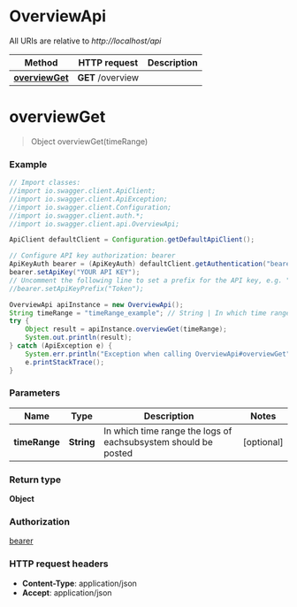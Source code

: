 # OverviewApi

All URIs are relative to *http://localhost/api*

Method | HTTP request | Description
------------- | ------------- | -------------
[**overviewGet**](OverviewApi.md#overviewGet) | **GET** /overview | 


<a name="overviewGet"></a>
# **overviewGet**
> Object overviewGet(timeRange)



### Example
```java
// Import classes:
//import io.swagger.client.ApiClient;
//import io.swagger.client.ApiException;
//import io.swagger.client.Configuration;
//import io.swagger.client.auth.*;
//import io.swagger.client.api.OverviewApi;

ApiClient defaultClient = Configuration.getDefaultApiClient();

// Configure API key authorization: bearer
ApiKeyAuth bearer = (ApiKeyAuth) defaultClient.getAuthentication("bearer");
bearer.setApiKey("YOUR API KEY");
// Uncomment the following line to set a prefix for the API key, e.g. "Token" (defaults to null)
//bearer.setApiKeyPrefix("Token");

OverviewApi apiInstance = new OverviewApi();
String timeRange = "timeRange_example"; // String | In which time range the logs of eachsubsystem should be posted
try {
    Object result = apiInstance.overviewGet(timeRange);
    System.out.println(result);
} catch (ApiException e) {
    System.err.println("Exception when calling OverviewApi#overviewGet");
    e.printStackTrace();
}
```

### Parameters

Name | Type | Description  | Notes
------------- | ------------- | ------------- | -------------
 **timeRange** | **String**| In which time range the logs of eachsubsystem should be posted | [optional]

### Return type

**Object**

### Authorization

[bearer](../README.md#bearer)

### HTTP request headers

 - **Content-Type**: application/json
 - **Accept**: application/json

